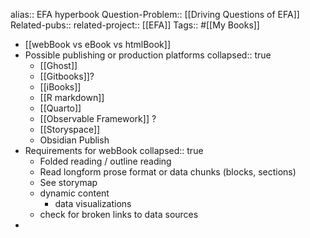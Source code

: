 alias:: EFA hyperbook
Question-Problem:: [[Driving Questions of EFA]] 
Related-pubs::
related-project:: [[EFA]] 
Tags:: #[[My Books]]

- [[webBook vs eBook vs htmlBook]]
- Possible publishing or production platforms
  collapsed:: true
	- [[Ghost]]
	- [[Gitbooks]]?
	- [[iBooks]]
	- [[R markdown]]
	- [[Quarto]]
	- [[Observable Framework]] ?
	- [[Storyspace]]
	- Obsidian Publish
- Requirements for webBook
  collapsed:: true
	- Folded reading / outline reading
	- Read longform prose format or data chunks (blocks, sections)
	- See storymap
	- dynamic content
		- data visualizations
	- check for broken links to data sources
-